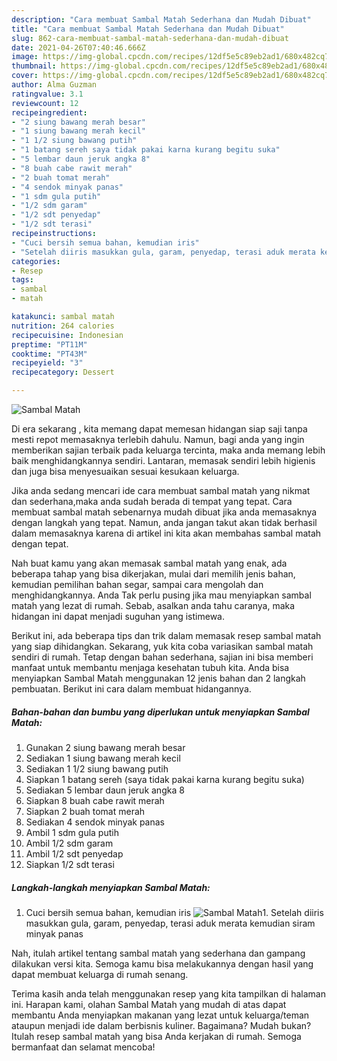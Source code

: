 ```yaml
---
description: "Cara membuat Sambal Matah Sederhana dan Mudah Dibuat"
title: "Cara membuat Sambal Matah Sederhana dan Mudah Dibuat"
slug: 862-cara-membuat-sambal-matah-sederhana-dan-mudah-dibuat
date: 2021-04-26T07:40:46.666Z
image: https://img-global.cpcdn.com/recipes/12df5e5c89eb2ad1/680x482cq70/sambal-matah-foto-resep-utama.jpg
thumbnail: https://img-global.cpcdn.com/recipes/12df5e5c89eb2ad1/680x482cq70/sambal-matah-foto-resep-utama.jpg
cover: https://img-global.cpcdn.com/recipes/12df5e5c89eb2ad1/680x482cq70/sambal-matah-foto-resep-utama.jpg
author: Alma Guzman
ratingvalue: 3.1
reviewcount: 12
recipeingredient:
- "2 siung bawang merah besar"
- "1 siung bawang merah kecil"
- "1 1/2 siung bawang putih"
- "1 batang sereh saya tidak pakai karna kurang begitu suka"
- "5 lembar daun jeruk angka 8"
- "8 buah cabe rawit merah"
- "2 buah tomat merah"
- "4 sendok minyak panas"
- "1 sdm gula putih"
- "1/2 sdm garam"
- "1/2 sdt penyedap"
- "1/2 sdt terasi"
recipeinstructions:
- "Cuci bersih semua bahan, kemudian iris"
- "Setelah diiris masukkan gula, garam, penyedap, terasi aduk merata kemudian siram minyak panas"
categories:
- Resep
tags:
- sambal
- matah

katakunci: sambal matah 
nutrition: 264 calories
recipecuisine: Indonesian
preptime: "PT11M"
cooktime: "PT43M"
recipeyield: "3"
recipecategory: Dessert

---
```



![Sambal Matah](https://img-global.cpcdn.com/recipes/12df5e5c89eb2ad1/680x482cq70/sambal-matah-foto-resep-utama.jpg)

Di era  sekarang , kita memang dapat memesan hidangan siap saji tanpa mesti repot memasaknya terlebih dahulu. Namun, bagi anda yang ingin memberikan sajian terbaik pada keluarga tercinta, maka anda memang lebih baik menghidangkannya sendiri. Lantaran, memasak sendiri lebih higienis dan juga bisa menyesuaikan sesuai kesukaan keluarga.

Jika anda sedang mencari ide cara membuat sambal matah yang nikmat dan sederhana,maka anda sudah berada di tempat yang tepat. Cara membuat sambal matah  sebenarnya mudah dibuat jika anda memasaknya dengan langkah yang tepat. Namun, anda jangan takut akan tidak berhasil dalam memasaknya 
karena di artikel ini kita akan membahas sambal matah dengan tepat.  



Nah buat kamu yang akan memasak sambal matah yang enak, ada beberapa tahap yang bisa dikerjakan, mulai dari memilih jenis bahan, kemudian pemilihan bahan segar, sampai cara mengolah dan menghidangkannya. Anda Tak perlu pusing jika mau menyiapkan sambal matah yang lezat di rumah. Sebab, asalkan anda  tahu caranya, maka hidangan ini dapat menjadi suguhan yang istimewa.

Berikut ini, ada beberapa tips dan trik dalam memasak resep sambal matah yang siap dihidangkan. Sekarang, yuk kita coba variasikan sambal matah sendiri di rumah. Tetap dengan bahan sederhana, sajian ini bisa memberi manfaat untuk membantu menjaga kesehatan tubuh kita. Anda bisa menyiapkan Sambal Matah menggunakan 12 jenis bahan dan 2 langkah pembuatan. Berikut ini cara dalam membuat hidangannya.

<!--inarticleads1-->

##### Bahan-bahan dan bumbu yang diperlukan untuk menyiapkan Sambal Matah:

1. Gunakan 2 siung bawang merah besar
1. Sediakan 1 siung bawang merah kecil
1. Sediakan 1 1/2 siung bawang putih
1. Siapkan 1 batang sereh (saya tidak pakai karna kurang begitu suka)
1. Sediakan 5 lembar daun jeruk angka 8
1. Siapkan 8 buah cabe rawit merah
1. Siapkan 2 buah tomat merah
1. Sediakan 4 sendok minyak panas
1. Ambil 1 sdm gula putih
1. Ambil 1/2 sdm garam
1. Ambil 1/2 sdt penyedap
1. Siapkan 1/2 sdt terasi




<!--inarticleads2-->

##### Langkah-langkah menyiapkan Sambal Matah:

1. Cuci bersih semua bahan, kemudian iris
<img src="https://img-global.cpcdn.com/steps/5dd684ca780676bd/160x128cq70/sambal-matah-langkah-memasak-1-foto.jpg" alt="Sambal Matah">1. Setelah diiris masukkan gula, garam, penyedap, terasi aduk merata kemudian siram minyak panas




Nah, itulah artikel tentang  sambal matah  yang sederhana dan gampang dilakukan versi kita. Semoga kamu bisa melakukannya dengan hasil yang dapat membuat keluarga di rumah senang. 

Terima kasih anda telah menggunakan resep yang kita tampilkan di halaman ini. Harapan kami, olahan  Sambal Matah yang mudah di atas dapat membantu Anda menyiapkan makanan yang lezat untuk keluarga/teman ataupun menjadi ide dalam berbisnis kuliner. Bagaimana? Mudah bukan? Itulah resep sambal matah yang bisa Anda kerjakan di rumah. Semoga bermanfaat dan selamat mencoba!

